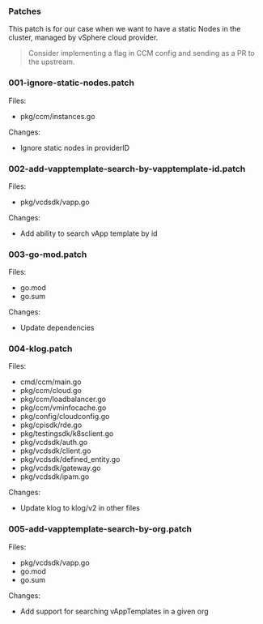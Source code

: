 ### Patches

This patch is for our case when we want to have a static Nodes in the cluster, managed by vSphere cloud provider.

> Consider implementing a flag in CCM config and sending as a PR to the upstream.

### 001-ignore-static-nodes.patch

Files:

- pkg/ccm/instances.go

Changes:

- Ignore static nodes in providerID

### 002-add-vapptemplate-search-by-vapptemplate-id.patch

Files:

- pkg/vcdsdk/vapp.go

Changes:

- Add ability to search vApp template by id

### 003-go-mod.patch

Files:

- go.mod
- go.sum

Changes:

- Update dependencies

### 004-klog.patch

Files:

- cmd/ccm/main.go
- pkg/ccm/cloud.go
- pkg/ccm/loadbalancer.go
- pkg/ccm/vminfocache.go
- pkg/config/cloudconfig.go
- pkg/cpisdk/rde.go
- pkg/testingsdk/k8sclient.go
- pkg/vcdsdk/auth.go
- pkg/vcdsdk/client.go
- pkg/vcdsdk/defined_entity.go
- pkg/vcdsdk/gateway.go
- pkg/vcdsdk/ipam.go

Changes:

- Update klog to klog/v2 in other files

### 005-add-vapptemplate-search-by-org.patch

Files:

- pkg/vcdsdk/vapp.go
- go.mod
- go.sum

Changes:

- Add support for searching vAppTemplates in a given org
